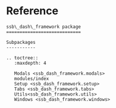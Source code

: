 # Reference

<!--
The content of the {eval-rst} block below is generated by the command:
poetry run sphinx-apidoc -T -f -t ./docs/templates -o ./docs ./src
from the root directory.

You need to rerun the command when python files are added, deleted or renamed.
Copy the content from the generated
ssb_dash_framework.rst file to the {eval-rst} block below and
delete the .rst file afterwards.
-->

```{eval-rst}
ssb\_dash\_framework package
============================

Subpackages
-----------

.. toctree::
   :maxdepth: 4

   Modals <ssb_dash_framework.modals>
   modules/index
   Setup <ssb_dash_framework.setup>
   Tabs <ssb_dash_framework.tabs>
   Utils<ssb_dash_framework.utils>
   Windows <ssb_dash_framework.windows>
